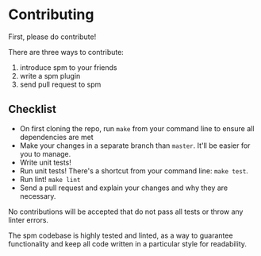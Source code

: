 Contributing
============

First, please do contribute!

There are three ways to contribute:

1. introduce spm to your friends
2. write a spm plugin
3. send pull request to spm


Checklist
---------

* On first cloning the repo, run `make` from your command line to ensure all dependencies are met
* Make your changes in a separate branch than `master`. It'll be easier for you to manage.
* Write unit tests!
* Run unit tests! There's a shortcut from your command line: `make test`.
* Run lint! `make lint`
* Send a pull request and explain your changes and why they are necessary.

No contributions will be accepted that do not pass all tests or throw any linter errors.

The spm codebase is highly tested and linted, as a way to guarantee functionality and keep all code written in a particular style for readability.
